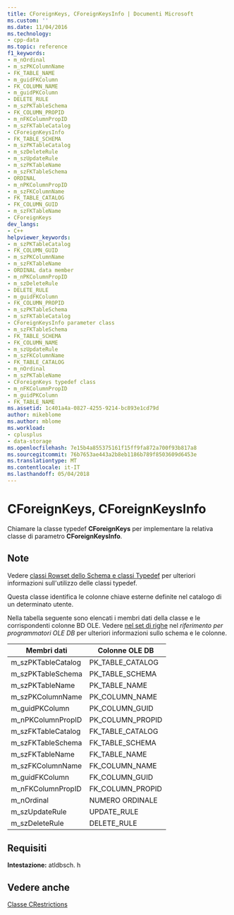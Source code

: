 ```yaml
---
title: CForeignKeys, CForeignKeysInfo | Documenti Microsoft
ms.custom: ''
ms.date: 11/04/2016
ms.technology:
- cpp-data
ms.topic: reference
f1_keywords:
- m_nOrdinal
- m_szPKColumnName
- FK_TABLE_NAME
- m_guidFKColumn
- FK_COLUMN_NAME
- m_guidPKColumn
- DELETE_RULE
- m_szPKTableSchema
- FK_COLUMN_PROPID
- m_nFKColumnPropID
- m_szFKTableCatalog
- CForeignKeysInfo
- FK_TABLE_SCHEMA
- m_szPKTableCatalog
- m_szDeleteRule
- m_szUpdateRule
- m_szPKTableName
- m_szFKTableSchema
- ORDINAL
- m_nPKColumnPropID
- m_szFKColumnName
- FK_TABLE_CATALOG
- FK_COLUMN_GUID
- m_szFKTableName
- CForeignKeys
dev_langs:
- C++
helpviewer_keywords:
- m_szPKTableCatalog
- FK_COLUMN_GUID
- m_szPKColumnName
- m_szFKTableName
- ORDINAL data member
- m_nPKColumnPropID
- m_szDeleteRule
- DELETE_RULE
- m_guidFKColumn
- FK_COLUMN_PROPID
- m_szPKTableSchema
- m_szFKTableCatalog
- CForeignKeysInfo parameter class
- m_szFKTableSchema
- FK_TABLE_SCHEMA
- FK_COLUMN_NAME
- m_szUpdateRule
- m_szFKColumnName
- FK_TABLE_CATALOG
- m_nOrdinal
- m_szPKTableName
- CForeignKeys typedef class
- m_nFKColumnPropID
- m_guidPKColumn
- FK_TABLE_NAME
ms.assetid: 1c401a4a-0827-4255-9214-bc893e1cd79d
author: mikeblome
ms.author: mblome
ms.workload:
- cplusplus
- data-storage
ms.openlocfilehash: 7e15b4a855375161f15ff9fa872a700f93b817a8
ms.sourcegitcommit: 76b7653ae443a2b8eb1186b789f8503609d6453e
ms.translationtype: MT
ms.contentlocale: it-IT
ms.lasthandoff: 05/04/2018
---
```

# <a name="cforeignkeys-cforeignkeysinfo"></a>CForeignKeys, CForeignKeysInfo
Chiamare la classe typedef **CForeignKeys** per implementare la relativa classe di parametro **CForeignKeysInfo**.  
  
## <a name="remarks"></a>Note  
 Vedere [classi Rowset dello Schema e classi Typedef](../../data/oledb/schema-rowset-classes-and-typedef-classes.md) per ulteriori informazioni sull'utilizzo delle classi typedef.  
  
 Questa classe identifica le colonne chiave esterne definite nel catalogo di un determinato utente.  
  
 Nella tabella seguente sono elencati i membri dati della classe e le corrispondenti colonne BD OLE. Vedere [nel set di righe](https://msdn.microsoft.com/en-us/library/ms711276.aspx) nel *riferimento per programmatori OLE DB* per ulteriori informazioni sullo schema e le colonne.  
  
|Membri dati|Colonne OLE DB|  
|------------------|--------------------|  
|m_szPKTableCatalog|PK_TABLE_CATALOG|  
|m_szPKTableSchema|PK_TABLE_SCHEMA|  
|m_szPKTableName|PK_TABLE_NAME|  
|m_szPKColumnName|PK_COLUMN_NAME|  
|m_guidPKColumn|PK_COLUMN_GUID|  
|m_nPKColumnPropID|PK_COLUMN_PROPID|  
|m_szFKTableCatalog|FK_TABLE_CATALOG|  
|m_szFKTableSchema|FK_TABLE_SCHEMA|  
|m_szFKTableName|FK_TABLE_NAME|  
|m_szFKColumnName|FK_COLUMN_NAME|  
|m_guidFKColumn|FK_COLUMN_GUID|  
|m_nFKColumnPropID|FK_COLUMN_PROPID|  
|m_nOrdinal|NUMERO ORDINALE|  
|m_szUpdateRule|UPDATE_RULE|  
|m_szDeleteRule|DELETE_RULE|  
  
## <a name="requirements"></a>Requisiti  
 **Intestazione:** atldbsch. h  
  
## <a name="see-also"></a>Vedere anche  
 [Classe CRestrictions](../../data/oledb/crestrictions-class.md)